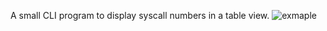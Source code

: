 A small CLI program to display syscall numbers in a table view.
![exmaple](https://raw.githubusercontent.com/Fineas/Me-CTF/master/syscall_number_CLI/img/example.png)
